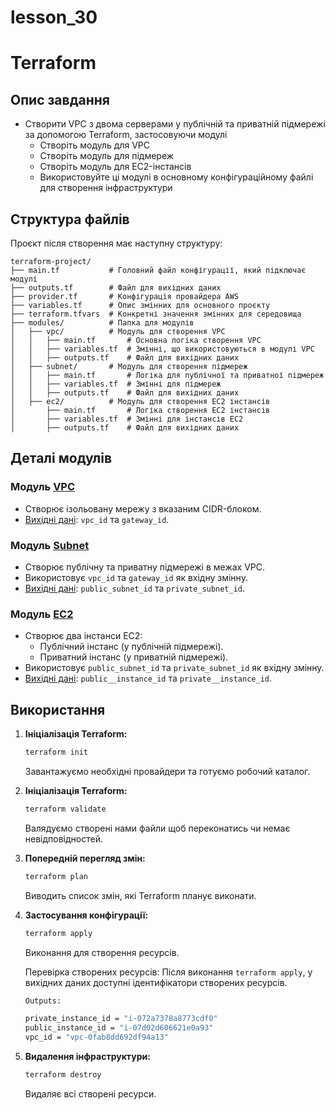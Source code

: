 # lesson_30

# Terraform

## Опис завдання

* Створити VPC з двома серверами у публічній та приватній підмережі за допомогою Terraform, застосовуючи модулі
  * Створіть модуль для VPC
  * Створіть модуль для підмереж
  * Створіть модуль для EC2-інстансів
  * Використовуйте ці модулі в основному конфігураційному файлі для створення інфраструктури

## Структура файлів

Проєкт після створення має наступну структуру:
```
terraform-project/
├── main.tf           # Головний файл конфігурації, який підключає модулі
├── outputs.tf        # Файл для вихідних даних
├── provider.tf       # Конфігурація провайдера AWS
├── variables.tf      # Опис змінних для основного проєкту
├── terraform.tfvars  # Конкретні значення змінних для середовища
├── modules/          # Папка для модулів
│   ├── vpc/          # Модуль для створення VPC
│   │   ├── main.tf       # Основна логіка створення VPC
│   │   ├── variables.tf  # Змінні, що використовуються в модулі VPC
│   │   ├── outputs.tf    # Файл для вихідних даних
│   ├── subnet/       # Модуль для створення підмереж
│   │   ├── main.tf       # Логіка для публічної та приватної підмереж
│   │   ├── variables.tf  # Змінні для підмереж
│   │   ├── outputs.tf    # Файл для вихідних даних
│   ├── ec2/          # Модуль для створення EC2 інстансів
│       ├── main.tf       # Логіка створення EC2 інстансів
│       ├── variables.tf  # Змінні для інстансів EC2
│       ├── outputs.tf    # Файл для вихідних даних 
```

## Деталі модулів
### Модуль [VPC](terraform-project/modules/vpc/main.tf)
- Створює ізольовану мережу з вказаним CIDR-блоком.
- [Вихідні дані](terraform-project/modules/vpc/outputs.tf): `vpc_id` та `gateway_id`.

### Модуль [Subnet](terraform-project/modules/subnet/main.tf)
- Створює публічну та приватну підмережі в межах VPC.
- Використовує `vpc_id` та `gateway_id` як вхідну змінну.
- [Вихідні дані](terraform-project/modules/subnet/outputs.tf): `public_subnet_id` та `private_subnet_id`.

### Модуль [EC2](terraform-project/modules/ec2/main.tf)
- Створює два інстанси EC2:
  - Публічний інстанс (у публічній підмережі).
  - Приватний інстанс (у приватній підмережі).
- Використовує `public_subnet_id` та `private_subnet_id` як вхідну змінну.
- [Вихідні дані](terraform-project/modules/ec2/outputs.tf): `public__instance_id` та `private__instance_id`.

## Використання
1. **Ініціалізація Terraform:**
   ```bash
   terraform init
   ```
   Завантажуємо необхідні провайдери та готуємо робочий каталог.

2. **Ініціалізація Terraform:**
   ```bash
   terraform validate
   ```
   Валядуємо створені нами файли щоб переконатись чи немає невідповідностей.

3. **Попередній перегляд змін:**
   ```bash
   terraform plan
   ```
   Виводить список змін, які Terraform планує виконати.

4. **Застосування конфігурації:**
   ```bash
   terraform apply
   ```
   Виконання для створення ресурсів.

   Перевірка створених ресурсів: 
   Після виконання `terraform apply`, у вихідних даних доступні ідентифікатори створених ресурсів.
   ```bash
   Outputs:

   private_instance_id = "i-072a7378a8773cdf0"
   public_instance_id = "i-07d02d606621e0a93"
   vpc_id = "vpc-0fab8dd692df94a13"
   ```

6. **Видалення інфраструктури:**
   ```bash
   terraform destroy
   ```
   Видаляє всі створені ресурси.



